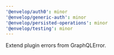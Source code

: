 ```yaml
---
'@envelop/auth0': minor
'@envelop/generic-auth': minor
'@envelop/persisted-operations': minor
'@envelop/testing': minor
---
```


Extend plugin errors from GraphQLError.
